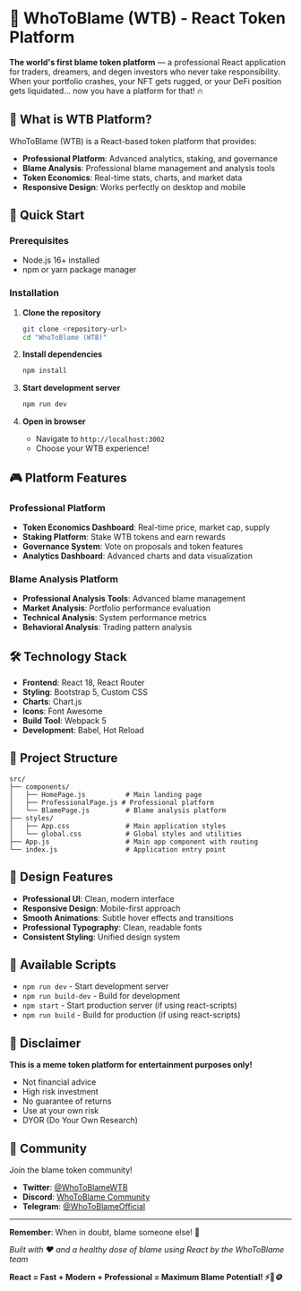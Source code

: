 # 🎯 WhoToBlame (WTB) - React Token Platform

**The world's first blame token platform** — a professional React application for traders, dreamers, and degen investors who never take responsibility. When your portfolio crashes, your NFT gets rugged, or your DeFi position gets liquidated... now you have a platform for that! 🔥

## 🎯 What is WTB Platform?

WhoToBlame (WTB) is a React-based token platform that provides:

- **Professional Platform**: Advanced analytics, staking, and governance
- **Blame Analysis**: Professional blame management and analysis tools
- **Token Economics**: Real-time stats, charts, and market data
- **Responsive Design**: Works perfectly on desktop and mobile

## 🚀 Quick Start

### Prerequisites
- Node.js 16+ installed
- npm or yarn package manager

### Installation

1. **Clone the repository**
   ```bash
   git clone <repository-url>
   cd "WhoToBlame (WTB)"
   ```

2. **Install dependencies**
   ```bash
   npm install
   ```

3. **Start development server**
   ```bash
   npm run dev
   ```

4. **Open in browser**
   - Navigate to `http://localhost:3002`
   - Choose your WTB experience!

## 🎮 Platform Features

### Professional Platform
- **Token Economics Dashboard**: Real-time price, market cap, supply
- **Staking Platform**: Stake WTB tokens and earn rewards
- **Governance System**: Vote on proposals and token features
- **Analytics Dashboard**: Advanced charts and data visualization

### Blame Analysis Platform
- **Professional Analysis Tools**: Advanced blame management
- **Market Analysis**: Portfolio performance evaluation
- **Technical Analysis**: System performance metrics
- **Behavioral Analysis**: Trading pattern analysis

## 🛠️ Technology Stack

- **Frontend**: React 18, React Router
- **Styling**: Bootstrap 5, Custom CSS
- **Charts**: Chart.js
- **Icons**: Font Awesome
- **Build Tool**: Webpack 5
- **Development**: Babel, Hot Reload

## 📁 Project Structure

```
src/
├── components/
│   ├── HomePage.js          # Main landing page
│   ├── ProfessionalPage.js # Professional platform
│   └── BlamePage.js         # Blame analysis platform
├── styles/
│   ├── App.css              # Main application styles
│   └── global.css           # Global styles and utilities
├── App.js                   # Main app component with routing
└── index.js                 # Application entry point
```

## 🎨 Design Features

- **Professional UI**: Clean, modern interface
- **Responsive Design**: Mobile-first approach
- **Smooth Animations**: Subtle hover effects and transitions
- **Professional Typography**: Clean, readable fonts
- **Consistent Styling**: Unified design system

## 🔧 Available Scripts

- `npm run dev` - Start development server
- `npm run build-dev` - Build for development
- `npm start` - Start production server (if using react-scripts)
- `npm run build` - Build for production (if using react-scripts)

## 🚨 Disclaimer

**This is a meme token platform for entertainment purposes only!**

- Not financial advice
- High risk investment
- No guarantee of returns
- Use at your own risk
- DYOR (Do Your Own Research)

## 🎉 Community

Join the blame token community!

- **Twitter**: [@WhoToBlameWTB](https://twitter.com/WhoToBlameWTB)
- **Discord**: [WhoToBlame Community](https://discord.gg/whotoblame)
- **Telegram**: [@WhoToBlameOfficial](https://t.me/WhoToBlameOfficial)

---

**Remember**: When in doubt, blame someone else! 😤

*Built with ❤️ and a healthy dose of blame using React by the WhoToBlame team*

**React = Fast + Modern + Professional = Maximum Blame Potential! ⚡🚨🪙**